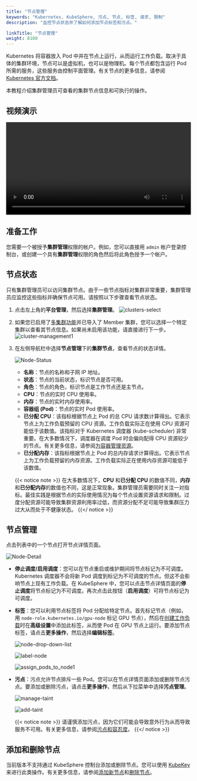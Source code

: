 ```yaml
---
title: "节点管理"
keywords: "Kubernetes, KubeSphere, 污点, 节点, 标签, 请求, 限制"
description: "监控节点状态并了解如何添加节点标签和污点。"

linkTitle: "节点管理"
weight: 8100
---
```


Kubernetes 将容器放入 Pod 中并在节点上运行，从而运行工作负载。取决于具体的集群环境，节点可以是虚拟机，也可以是物理机。每个节点都包含运行 Pod 所需的服务，这些服务由控制平面管理。有关节点的更多信息，请参阅[ Kubernetes 官方文档](https://kubernetes.io/zh/docs/concepts/architecture/nodes/)。

本教程介绍集群管理员可查看的集群节点信息和可执行的操作。

## 视频演示

<video controls="controls" style="width: 100% !important; height: auto !important;">
  <source type="video/mp4" src="https://kubesphere-community.pek3b.qingstor.com/videos/KubeSphere-v3.1.x-tutorial-videos/zh/KS311_200P012C202110_%E8%8A%82%E7%82%B9%E7%AE%A1%E7%90%86.mp4">
</video>

## 准备工作

您需要一个被授予**集群管理**权限的帐户。例如，您可以直接用 `admin` 帐户登录控制台，或创建一个具有**集群管理**权限的角色然后将此角色授予一个帐户。

## 节点状态

只有集群管理员可以访问集群节点。由于一些节点指标对集群非常重要，集群管理员应监控这些指标并确保节点可用。请按照以下步骤查看节点状态。

1. 点击左上角的**平台管理**，然后选择**集群管理**。
   ![clusters-select](/images/docs/zh-cn/cluster-administration/node-management/clusters-select.png)

2. 如果您已启用了[多集群功能](../../multicluster-management/)并已导入了 Member 集群，您可以选择一个特定集群以查看其节点信息。如果尚未启用该功能，请直接进行下一步。
    ![cluster-management1](/images/docs/zh-cn/cluster-administration/node-management/cluster-management1.png)

3. 在左侧导航栏中选择**节点管理**下的**集群节点**，查看节点的状态详情。

   ![Node-Status](/images/docs/zh-cn/cluster-administration/node-management/Node-Status.png)

   - **名称**：节点的名称和子网 IP 地址。
   - **状态**：节点的当前状态，标识节点是否可用。
   - **角色**：节点的角色，标识节点是工作节点还是主节点。
   - **CPU**：节点的实时 CPU 使用率。
   - **内存**：节点的实时内存使用率。
   - **容器组 (Pod)**：节点的实时 Pod 使用率。
   - **已分配 CPU**：该指标根据节点上 Pod 的总 CPU 请求数计算得出。它表示节点上为工作负载预留的 CPU 资源。工作负载实际正在使用 CPU 资源可能低于该数值。该指标对于 Kubernetes 调度器 (kube-scheduler) 非常重要。在大多数情况下，调度器在调度 Pod 时会偏向配得 CPU 资源较少的节点。有关更多信息，请参阅[为容器管理资源](https://kubernetes.io/zh/docs/concepts/configuration/manage-resources-containers/)。
   - **已分配内存**：该指标根据节点上 Pod 的总内存请求计算得出。它表示节点上为工作负载预留的内存资源。工作负载实际正在使用内存资源可能低于该数值。

    {{< notice note >}}
   在大多数情况下，**CPU** 和**已分配 CPU** 的数值不同，**内存**和**已分配内存**的数值也不同，这是正常现象。集群管理员需要同时关注一对指标。最佳实践是根据节点的实际使用情况为每个节点设置资源请求和限制。过度分配资源可能导致集群资源利用率过低，而资源分配不足可能导致集群压力过大从而处于不健康状态。
    {{</ notice >}}

## 节点管理

点击列表中的一个节点打开节点详情页面。

![Node-Detail](/images/docs/zh-cn/cluster-administration/node-management/Node-Detail.png)

- **停止调度/启用调度**：您可以在节点重启或维护期间将节点标记为不可调度。Kubernetes 调度器不会将新 Pod 调度到标记为不可调度的节点。但这不会影响节点上现有工作负载。在 KubeSphere 中，您可以点击节点详情页面的**停止调度**将节点标记为不可调度。再次点击此按钮（**启用调度**）可将节点标记为可调度。

- **标签**：您可以利用节点标签将 Pod 分配给特定节点。首先标记节点（例如，用 `node-role.kubernetes.io/gpu-node` 标记 GPU 节点），然后在[创建工作负载](../../project-user-guide/application-workloads/deployments/#步骤-5配置高级设置)时在**高级设置**中添加此标签，从而使 Pod 在 GPU 节点上运行。要添加节点标签，请点击**更多操作**，然后选择**编辑标签**。
  
    ![node-drop-down-list](/images/docs/zh-cn/cluster-administration/node-management/node-drop-down-list.png)
   
  ![label-node](/images/docs/zh-cn/cluster-administration/node-management/label-node.png)
  
  ![assign_pods_to_node1](/images/docs/zh-cn/cluster-administration/node-management/assign_pods_to_node1.png)
  
- **污点**：污点允许节点排斥一些 Pod。您可以在节点详情页面添加或删除节点污点。要添加或删除污点，请点击**更多操作**，然后从下拉菜单中选择**污点管理**。
  
   ![manage-taint](/images/docs/zh-cn/cluster-administration/node-management/manage-taint.png)

   ![add-taint](/images/docs/zh-cn/cluster-administration/node-management/add-taint.png)

    {{< notice note >}}
   请谨慎添加污点，因为它们可能会导致意外行为从而导致服务不可用。有关更多信息，请参阅[污点和容忍度](https://kubernetes.io/zh/docs/concepts/scheduling-eviction/taint-and-toleration/)。
    {{</ notice >}}

## 添加和删除节点

当前版本不支持通过 KubeSphere 控制台添加或删除节点。您可以使用 [KubeKey](https://github.com/kubesphere/kubekey) 来进行此类操作。有关更多信息，请参阅[添加新节点](../../installing-on-linux/cluster-operation/add-new-nodes/)和[删除节点](../../installing-on-linux/cluster-operation/remove-nodes/)。


